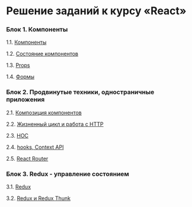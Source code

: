 # Решение заданий к курсу «React»

### Блок 1. Компоненты

1.1.    [Компоненты](components)

1.2.    [Состояние компонентов](events-state)

1.3.    [Props](props)

1.4.    [Формы](forms)

### Блок 2. Продвинутые техники, одностраничные приложения

2.1.    [Композиция компонентов](composition)

2.2.    [Жизненный цикл и работа с HTTP](lifecycle-http)

2.3.    [HOC](hoc)

2.4.    [hooks, Context API](hooks-context)

2.5.    [React Router](router)

### Блок 3. Redux - управление состоянием

3.1. [Redux](redux)

3.2. [Redux и Redux Thunk](thunk)